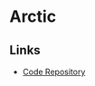 # Arctic

<!--
https://github.com/pilcrowonpaper/oslo
-->

## Links

- [Code Repository](https://github.com/pilcrowOnPaper/arctic)
